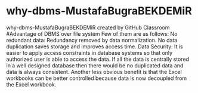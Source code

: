 # why-dbms-MustafaBugraBEKDEMiR
why-dbms-MustafaBugraBEKDEMiR created by GitHub Classroom
#Advantage of DBMS over file system Few of them are as follows: 
No redundant data: Redundancy removed by data normalization. 
No data duplication saves storage and improves access time. 
Data Security: It is easier to apply access constraints in database systems so that only authorized user is able to access the data.
If all the data is centrally stored in a well designed database then there would be no duplicated data and data is always consistent. 
Another less obvious benefit is that the Excel workbooks can be better controlled because data is now decoupled from the Excel workbook.
